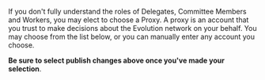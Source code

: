 If you don't fully understand the roles of Delegates, Committee Members and Workers, you may elect to choose a Proxy. A proxy is an account that you trust to make decisions about the Evolution network on your behalf. You may choose from the list below, or you can manually enter any account you choose.

**Be sure to select publish changes above once you've made your selection**.

